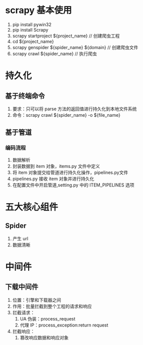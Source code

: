 # scrapy 基本使用
1. pip install pywin32
2. pip install Scrapy
3. scrapy startproject ${project_name} // 创建爬虫工程
4. cd ${project_name}
5. scrapy genspider ${spider_name} ${domain} // 创建爬虫文件
6. scrapy crawl ${spider_name} // 执行爬虫
# 持久化
## 基于终端命令
1. 要求：只可以将 parse 方法的返回值进行持久化到本地文件系统
2. 命令：scrapy crawl ${spider_name} -o ${file_name}
## 基于管道
### 编码流程
1. 数据解析
2. 封装数据到 item 对象，items.py 文件中定义
3. 将 item 对象提交给管道进行持久化操作，pipelines.py文件
4. pipelines.py 接收 item 对象并进行持久化
5. 在配置文件中开启管道,setting.py 中的 ITEM_PIPELINES 选项
# 五大核心组件
## Spider
1. 产生 url
2. 数据清晰
## 
# 中间件
## 下载中间件
1. 位置：引擎和下载器之间
2. 作用：批量拦截到整个工程的请求和响应
3. 拦截请求：
    1. UA 伪装：process_request
    2. 代理 IP：process_exception:return request
4. 拦截响应：
    1. 篡改响应数据和响应对象